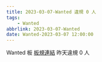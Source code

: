 ```yaml
---
title: 2023-03-07-Wanted 違規 0 人
tags:
    - Wanted
abbrlink: 2023-03-07-Wanted
date: Wanted-2023-03-07 12:00:00
---
```

Wanted 板 [板規連結](https://www.ptt.cc/bbs/Wanted/M.1608829773.A.D3B.html)
昨天違規 0 人
